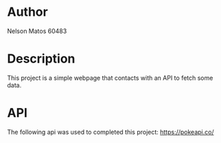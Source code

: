 # Author

Nelson Matos 60483

# Description

This project is a simple webpage that contacts with an API to fetch some data.


# API

The following api was used to completed this project: https://pokeapi.co/



